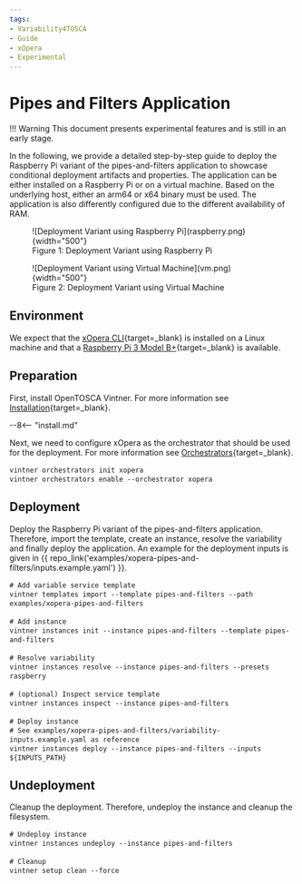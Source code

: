 ```yaml
---
tags:
- Variability4TOSCA
- Guide
- xOpera
- Experimental
---
```


# Pipes and Filters Application

!!! Warning
    This document presents experimental features and is still in an early stage.

In the following, we provide a detailed step-by-step guide to deploy the Raspberry Pi variant of the pipes-and-filters application to showcase conditional deployment artifacts and properties.
The application can be either installed on a Raspberry Pi or on a virtual machine. 
Based on the underlying host, either an arm64 or x64 binary must be used. 
The application is also differently configured due to the different availability of RAM.

<figure markdown>
  ![Deployment Variant using Raspberry Pi](raspberry.png){width="500"}
  <figcaption>Figure 1: Deployment Variant using Raspberry Pi</figcaption>
</figure>

<figure markdown>
  ![Deployment Variant using Virtual Machine](vm.png){width="500"}
  <figcaption>Figure 2: Deployment Variant using Virtual Machine</figcaption>
</figure>


## Environment

We expect that the [xOpera CLI](https://github.com/xlab-si/xopera-opera){target=_blank} is installed on a Linux machine and that a [Raspberry Pi 3 Model B+](https://www.raspberrypi.com/products/raspberry-pi-3-model-b-plus/){target=_blank} is available.

## Preparation

First, install OpenTOSCA Vintner.
For more information see [Installation](../../../installation.md){target=_blank}.

--8<-- "install.md"

Next, we need to configure xOpera as the orchestrator that should be used for the deployment.
For more information see [Orchestrators](../../../orchestrators.md){target=_blank}.

```shell linenums="1"
vintner orchestrators init xopera
vintner orchestrators enable --orchestrator xopera
```

## Deployment

Deploy the Raspberry Pi variant of the pipes-and-filters application.
Therefore, import the template, create an instance, resolve the variability and finally deploy the application.
An example for the deployment inputs is given in {{ repo_link('examples/xopera-pipes-and-filters/inputs.example.yaml') }}.

```shell linenums="1"
# Add variable service template
vintner templates import --template pipes-and-filters --path examples/xopera-pipes-and-filters

# Add instance
vintner instances init --instance pipes-and-filters --template pipes-and-filters

# Resolve variability
vintner instances resolve --instance pipes-and-filters --presets raspberry

# (optional) Inspect service template
vintner instances inspect --instance pipes-and-filters

# Deploy instance
# See examples/xopera-pipes-and-filters/variability-inputs.example.yaml as reference
vintner instances deploy --instance pipes-and-filters --inputs ${INPUTS_PATH}
```

## Undeployment

Cleanup the deployment.
Therefore, undeploy the instance and cleanup the filesystem.

```shell linenums="1"
# Undeploy instance
vintner instances undeploy --instance pipes-and-filters

# Cleanup
vintner setup clean --force
```
